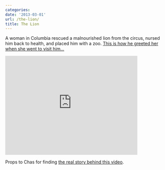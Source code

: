```yaml
---
categories:
date: '2013-03-01'
url: /the-lion/
title: The Lion
---
```


A woman in Columbia rescued a malnourished lion from the circus, nursed him back to health, and placed him with a zoo. <a href="https://www.youtube.com/watch?v=n8UkAAwR-KI">This is how he greeted her when she went to visit him...</a>

<div class="fluid-vids"><iframe width="420" height="315" src="https://www.youtube.com/embed/n8UkAAwR-KI?rel=0" frameborder="0" allowfullscreen></iframe></div>

Props to Chas for finding <a href="http://chasblogspot.blogspot.com/2009/01/hugs-and-kisses-from-lion.html">the real story behind this video</a>.